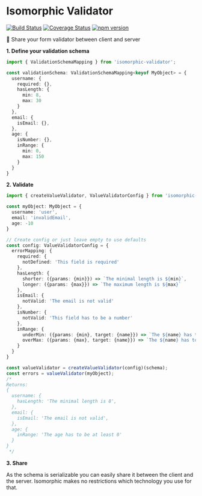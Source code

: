 # Isomorphic Validator
[![Build Status](https://travis-ci.org/TobiasWalle/isomorphic-validator.svg?branch=master)](https://travis-ci.org/TobiasWalle/isomorphic-validator)
[![Coverage Status](https://coveralls.io/repos/github/TobiasWalle/isomorphic-validator/badge.svg?branch=master)](https://coveralls.io/github/TobiasWalle/isomorphic-validator?branch=master)
[![npm version](https://badge.fury.io/js/isomorphic-validator.svg)](https://badge.fury.io/js/isomorphic-validator)

🚀 Share your form validator between client and server

**1. Define your validation schema**

```typescript
import { ValidationSchemaMapping } from 'isomorphic-validator';

const validationSchema: ValidationSchemaMapping<keyof MyObject> = {
  username: {
    required: {},
    hasLength: {
      min: 8,
      max: 30
    }
  },
  email: {
    isEmail: {},
  },
  age: {
    isNumber: {},
    inRange: {
      min: 0,
      max: 150
    }
  }
}
```

**2. Validate**
```typescript
import { createValueValidator, ValueValidatorConfig } from 'isomorphic-validator';

const myObject: MyObject = {
  username: 'user',
  email: 'invalidEmail',
  age: -10
}

// Create config or just leave empty to use defaults
const config: ValueValidatorConfig = {
  errorMapping: {
    required: {
      notDefined: 'This field is required'
    },
    hasLength: {
      shorter: ({params: {min}}) => `The minimal length is ${min}`,
      longer: ({params: {max}}) => `The maximum length is ${max}`
    },
    isEmail: {
      notValid: 'The email is not valid'
    },
    isNumber: {
      notValid: 'This field has to be a number'
    },
    inRange: {
      underMin: ({params: {min}, target: {name}}) => `The ${name} has to be at least ${min}.`,
      overMax: ({params: {max}, target: {name}}) => `The ${name} has to be smaller than ${max}.`
    }
  }
}

const valueValidator = createValueValidator(config)(schema);
const errors = valueValidator(myObject);
/*
Returns:
{
  username: {
    hasLength: 'The minimal length is 8',
  },
  email: {
    isEmail: 'The email is not valid',
  },
  age: {
    inRange: 'The age has to be at least 0'
  }
}
 */
```

**3. Share**

As the schema is serializable you can easily share it between the client and the server.
Isomorphic makes no restrictions which technology you use for that.


